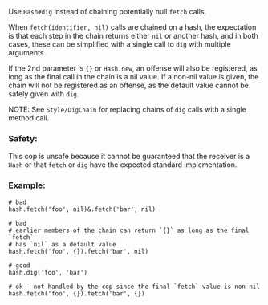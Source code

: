 Use `Hash#dig` instead of chaining potentially null `fetch` calls.

When `fetch(identifier, nil)` calls are chained on a hash, the expectation
is that each step in the chain returns either `nil` or another hash,
and in both cases, these can be simplified with a single call to `dig` with
multiple arguments.

If the 2nd parameter is `{}` or `Hash.new`, an offense will also be registered,
as long as the final call in the chain is a nil value. If a non-nil value is given,
the chain will not be registered as an offense, as the default value cannot be safely
given with `dig`.

NOTE: See `Style/DigChain` for replacing chains of `dig` calls with
a single method call.

### Safety:

This cop is unsafe because it cannot be guaranteed that the receiver
is a `Hash` or that `fetch` or `dig` have the expected standard implementation.

### Example:
    # bad
    hash.fetch('foo', nil)&.fetch('bar', nil)

    # bad
    # earlier members of the chain can return `{}` as long as the final `fetch`
    # has `nil` as a default value
    hash.fetch('foo', {}).fetch('bar', nil)

    # good
    hash.dig('foo', 'bar')

    # ok - not handled by the cop since the final `fetch` value is non-nil
    hash.fetch('foo', {}).fetch('bar', {})
